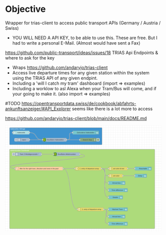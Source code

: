 # Objective 
Wrapper for trias-client to access public transport APIs (Germany / Austria / Swiss)

* YOU WILL NEED A API KEY, to be able to use this. These are free. But I had to write a personal E-Mail. (Almost would have sent a Fax)

https://github.com/public-transport/ideas/issues/18 TRIAS Api Endpoints & where to ask for the key



* Wraps https://github.com/andaryjo/trias-client 
* Access live departure times for any given station within the system using the TRIAS API of any given endpint.
* Including a 'will I catch my tram' dashboard (import => examples)
* Including a worklow to asl Alexa when your Tram/Bus will come, and if your going to make it. (also import => examples)


#TODO
https://opentransportdata.swiss/de/cookbook/abfahrts-ankunftsanzeiger/#API_Explorer seems like there is a lot more to access 

https://github.com/andaryjo/trias-client/blob/main/docs/README.md

![Screenshow Flow](images/screenshowFlow.png)